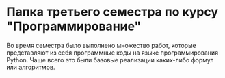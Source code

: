 # Папка третьего семестра по курсу "Программирование"

Во время семестра было выполнено множество работ, которые представляют из себя программные коды на языке программирования Python. Чаще всего это были базовые реализации каких-либо формул или алгоритмов.

